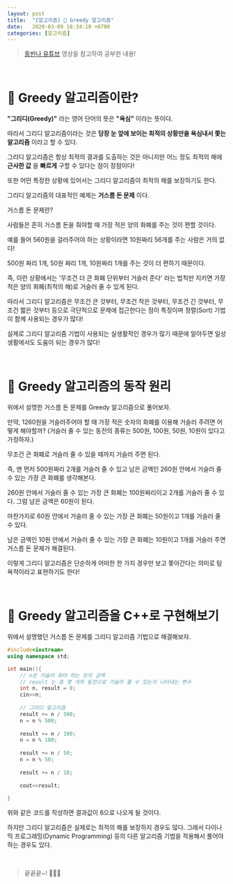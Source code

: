 ```yaml
---
layout: post
title:  "[알고리즘] 🤑 Greedy 알고리즘"
date:   2020-03-09 18:34:10 +0700
categories: [알고리즘]
---
```


> [동빈나 유튜브](https://www.youtube.com/watch?v=PNPIk3hc6ic&list=PLRx0vPvlEmdDHxCvAQS1_6XV4deOwfVrz&index=38) 영상을 참고하여 공부한 내용!

<br>

# 🤑 Greedy 알고리즘이란?

__"그리디(Greedy)"__ 라는 영어 단어의 뜻은 __"욕심"__ 이라는 뜻이다.

따라서 그리디 알고리즘이라는 것은 __당장 눈 앞에 보이는 최적의 상황만을 욕심내서 쫓는 알고리즘__ 이라고 할 수 있다.

그리디 알고리즘은 항상 최적의 결과를 도출하는 것은 아니지만 어느 정도 최적의 해에 __근사한 값__ 을 __빠르게__ 구할 수 있다는 점이 장점이다!

또한 어떤 특정한 상황에 있어서는 그리디 알고리즘이 최적의 해를 보장하기도 한다.

그리디 알고리즘의 대표적인 예제는 __거스름 돈 문제__ 이다.

거스름 돈 문제란?

사람들은 흔히 거스름 돈을 줘야할 때 가장 적은 양의 화폐를 주는 것이 편할 것이다. 

예를 들어 560원을 걸러주어야 하는 상황이라면 10원짜리 56개를 주는 사람은 거의 없다!

500원 짜리 1개, 50원 짜리 1개, 10원짜리 1개를 주는 것이 더 편하기 때문이다.

즉, 이런 상황에서는 '무조건 더 큰 화폐 단위부터 거슬러 준다' 라는 법칙만 지키면 가장 적은 양의 화폐(최적의 해)로 거슬러 줄 수 있게 된다.

따라서 그리디 알고리즘은 무조건 큰 것부터, 무조건 작은 것부터, 무조건 긴 것부터, 무조건 짧은 것부터 등으로 극단적으로 문제에 접근한다는 점이 특징이며 정렬(Sort) 기법이 함께 사용되는 경우가 많다!

실제로 그리디 알고리즘 기법이 사용되는 실생활적인 경우가 많기 때문에 알아두면 일상생활에서도 도움이 되는 경우가 많다!

<br>

# 🤑 Greedy 알고리즘의 동작 원리

위에서 설명한 거스름 돈 문제를 Greedy 알고리즘으로 풀어보자.

만약, 1260원을 거슬러주어야 할 때 가장 적은 숫자의 화폐를 이용해 거슬러 주려면 어떻게 해야할까? (거슬러 줄 수 있는 동전의 종류는 500원, 100원, 50원, 10원이 있다고 가정하자.)

무조건 큰 화폐로 거슬러 줄 수 있을 때까지 거슬러 주면 된다.

즉, 맨 먼저 500원짜리 2개를 거슬러 줄 수 있고 남은 금액인 260원 안에서 거슬러 줄 수 있는 가장 큰 화폐를 생각해본다.

260원 안에서 거슬러 줄 수 있는 가장 큰 화폐는 100원짜리이고 2개를 거슬러 줄 수 있다. 그럼 남은 금액은 60원이 된다.

마찬가지로 60원 안에서 거슬러 줄 수 있는 가장 큰 화폐는 50원이고 1개를 거슬러 줄 수 있다.

남은 금액인 10원 안에서 거슬러 줄 수 있는 가장 큰 화폐는 10원이고 1개를 거슬러 주면 거스름 돈 문제가 해결된다. 

이렇게 그리디 알고리즘은 단순하게 어떠한 한 가지 경우만 보고 쫓아간다는 의미로 탐욕적이라고 표현하기도 한다!

<br>

# 🤑 Greedy 알고리즘을 C++로 구현해보기

위에서 설명했던 거스름 돈 문제를 그리디 알고리즘 기법으로 해결해보자.

~~~c++
#include<iostream>
using namespace std;

int main(){
	// n은 거슬러 줘야 하는 돈의 금액  
	// result 는 총 몇 개의 동전으로 거슬러 줄 수 있는지 나타내는 변수  
	int n, result = 0;
	cin>>n;
	
	// 그리디 알고리즘 
	result += n / 500;
	n = n % 500;
	
	result += n / 100;
	n = n % 100;
	
	result += n / 50;
	n = n % 50;
	
	result += n / 10;
	
	cout<<result;
	
}
~~~

위와 같은 코드를 작성하면 결과값이 6으로 나오게 될 것이다.

하지만 그리디 알고리즘은 실제로는 최적의 해를 보장하지 경우도 많다. 그래서 다이나믹 프로그래밍(Dynamic Programming) 등의 다른 알고리즘 기법을 적용해서 풀어야 하는 경우도 있다.

<br>

> 끝끝끝~! 🤑🤑🤑

